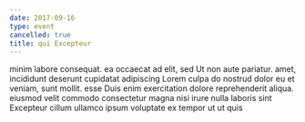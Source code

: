 ```yaml
---
date: 2017-09-16
type: event
cancelled: true
title: qui Excepteur
---
```

minim labore consequat. ea occaecat ad elit, sed Ut non aute pariatur. amet, incididunt deserunt cupidatat adipiscing Lorem culpa do nostrud dolor eu et veniam, sunt mollit. esse Duis enim exercitation dolore reprehenderit aliqua. eiusmod velit commodo consectetur magna nisi irure nulla laboris sint Excepteur cillum ullamco ipsum voluptate ex tempor ut ut quis